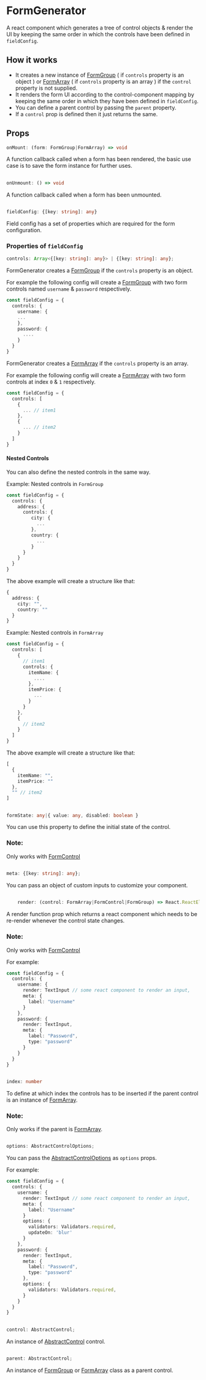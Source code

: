 
# FormGenerator
A react component which generates a tree of control objects & render the UI by keeping the same order in which the controls have been defined in `fieldConfig`.

## How it works
 - It creates a new instance of [FormGroup](FormGroup.md) ( if `controls` property is an object ) or 
  [FormArray](FormArray.md) ( if `controls` property is an array ) if the `control` property is not supplied.
 - It renders the form UI according to the control-component mapping by keeping the same order in which they have been
   defined in `fieldConfig`.
 - You can define a parent control by passing the `parent` property.
 - If a `control` prop is defined then it just returns the same.


## Props
```ts
onMount: (form: FormGroup|FormArray) => void 
```
A function callback called when a form has been rendered, the basic use case is to save the form instance for further uses.
## 
```ts
onUnmount: () => void
```
A function callback called when a form has been unmounted.
## 
```ts
fieldConfig: {[key: string]: any}
```
Field config has a set of properties which are required for the form configuration.

### Properties of `fieldConfig` 
```ts
controls: Array<{[key: string]: any}> | {[key: string]: any};
```
FormGenerator creates a [FormGroup](FormGroup.md) if the `controls` property is an object.

For example the following config will create a [FormGroup](FormGroup.md) with two form controls named `username` & `password` respectively.
```ts
const fieldConfig = {
  controls: {
    username: {
    ...
    },
    password: {
      ....
    }
  }
}
```

FormGenerator creates a [FormArray](FormArray.md) if the `controls` property is an array.

For example the following config will create a [FormArray](FormArray.md) with two form controls at index `0` & `1` respectively.

```ts
const fieldConfig = {
  controls: [
    {
      ... // item1
    },
    {
      ... // item2
    }
  ]
}
```

#### Nested Controls
You can also define the nested controls in the same way.

Example: Nested controls in `FormGroup`
```ts
const fieldConfig = {
  controls: {
    address: {
      controls: {
         city: {
           ...
         },
         country: {
           ...
         }
      }
    }
  }
}
```
The above example will create a structure like that:
```ts
{
  address: {
    city: "",
    country: ""
  }
}
```

Example: Nested controls in `FormArray`

```ts
const fieldConfig = {
  controls: [
    {
      // item1
      controls: {
        itemName: {
          ....
        },
        itemPrice: {
          ...
        }
      }
    }, 
    {
      // item2
    }
  ]
}
```
The above example will create a structure like that:
```ts
[
  {
    itemName: "",
    itemPrice: ""
  },
  "" // item2
]
```
##
```ts
formState: any|{ value: any, disabled: boolean }
```
You can use this property to define the initial state of the control.
### Note:
Only works with [FormControl](FormControl.md)

##
```ts
meta: {[key: string]: any};
```
You can pass an object of custom inputs to customize your component.

##
```ts
    render: (control: FormArray|FormControl|FormGroup) => React.ReactElement<any>|React.ReactElement<any>[];
```
A render function prop which returns a react component which needs to be re-render whenever the control state changes.

### Note:
Only works with [FormControl](FormControl.md)

For example: 
```ts
const fieldConfig = {
  controls: {
    username: {
      render: TextInput // some react component to render an input,
      meta: {
        label: "Username"
      }
    },
    password: {
      render: TextInput,
      meta: {
        label: "Password",
        type: "password"
      }
    }
  }
}
```
##

```ts
index: number
```
To define at which index the controls has to be inserted if the parent control is an instance of [FormArray](FormArray.md).

### Note:
Only works if the parent is [FormArray](FormArray.md).

##
```ts
options: AbstractControlOptions;
```
You can pass the [AbstractControlOptions](AbstractControlOptions.md) as `options` props.

For example: 
```ts
const fieldConfig = {
  controls: {
    username: {
      render: TextInput // some react component to render an input,
      meta: {
        label: "Username"
      }
      options: {
        validators: Validators.required,
        updateOn: 'blur'
      }
    },
    password: {
      render: TextInput,
      meta: {
        label: "Password",
        type: "password"
      },
      options: {
        validators: Validators.required,
      }
    }
  }
}
```


##
```ts
control: AbstractControl;
```
An instance of [AbstractControl](AbstractControl.md) control.

##
```ts
parent: AbstractControl;
```
An instance of [FormGroup](FormGroup.md) or [FormArray](FormArray.md) class as a parent control.



